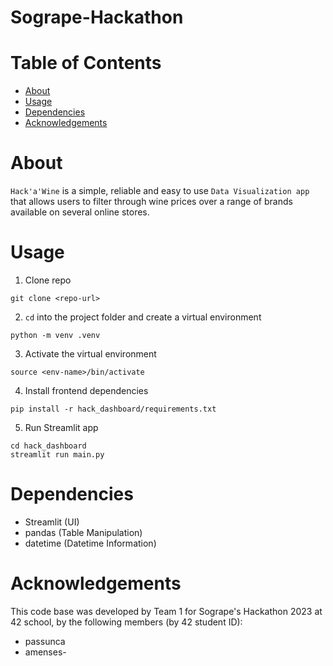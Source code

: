 # Sogrape-Hackathon

# Table of Contents
- [About](#about)
- [Usage](#usage)
- [Dependencies](#dependencies)
- [Acknowledgements](#acknowledgements)

# About

`Hack'a'Wine` is a simple, reliable and easy to use `Data Visualization app` that allows users to filter through wine prices over a range of brands available on several online stores.

# Usage

1. Clone repo
```
git clone <repo-url>
```

2. `cd` into the project folder and create a virtual environment
```
python -m venv .venv
```

3. Activate the virtual environment
```
source <env-name>/bin/activate
```

4. Install frontend dependencies
```
pip install -r hack_dashboard/requirements.txt
```

5. Run Streamlit app
```
cd hack_dashboard
streamlit run main.py
```

# Dependencies

- Streamlit (UI)
- pandas (Table Manipulation)
- datetime (Datetime Information)

# Acknowledgements 

This code base was developed by Team 1 for Sogrape's Hackathon 2023 at 42 school, by the following members (by 42 student ID):
- passunca
- amenses-
